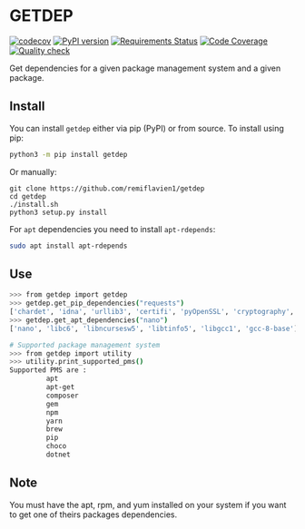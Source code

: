 # GETDEP

[![codecov](https://codecov.io/gh/remiflavien1/getdep/branch/master/graph/badge.svg)](https://codecov.io/gh/remiflavien1/getdep)  [![PyPI version](https://badge.fury.io/py/getdep.svg)](https://badge.fury.io/py/getdep) [![Requirements Status](https://requires.io/github/remiflavien1/getdep/requirements.svg?branch=master)](https://requires.io/github/remiflavien1/getdep/requirements/?branch=master) [![Code Coverage](https://github.com/remiflavien1/getdep/workflows/Code%20coverage/badge.svg)](https://github.com/remiflavien1/getdep/actions?query=workflow%3A%22Code+coverage%22) [![Quality check](https://github.com/remiflavien1/getdep/workflows/Quality%20check/badge.svg)](https://github.com/remiflavien1/getdep/actions?query=workflow%3A%22Quality+check%22) 

Get dependencies for a given package management system and a given package. 

## Install

You can install ```getdep``` either via pip (PyPI) or from source.
To install using pip:
```bash
python3 -m pip install getdep
```
Or manually:
```
git clone https://github.com/remiflavien1/getdep 
cd getdep   
./install.sh   
python3 setup.py install   
```

For ```apt``` dependencies you need to install ```apt-rdepends```:
```bash
sudo apt install apt-rdepends
```

## Use

```bash 
>>> from getdep import getdep
>>> getdep.get_pip_dependencies("requests")
['chardet', 'idna', 'urllib3', 'certifi', 'pyOpenSSL', 'cryptography', 'PySocks', 'win-inet-pton']
>>> getdep.get_apt_dependencies("nano")
['nano', 'libc6', 'libncursesw5', 'libtinfo5', 'libgcc1', 'gcc-8-base']

# Supported package management system
>>> from getdep import utility
>>> utility.print_supported_pms()
Supported PMS are : 
         apt        
         apt-get    
         composer   
         gem        
         npm        
         yarn       
         brew       
         pip        
         choco      
         dotnet     
```

## Note 
You must have the apt, rpm, and yum installed on your system if you want to get one of theirs packages dependencies.